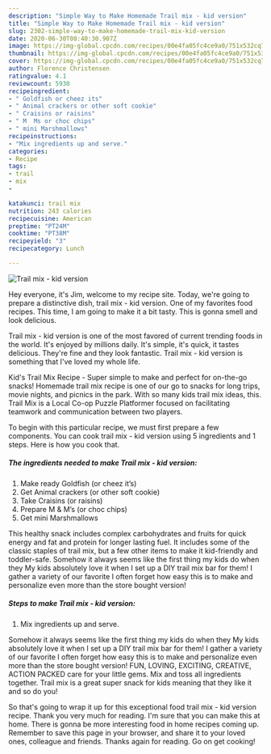 ```yaml
---
description: "Simple Way to Make Homemade Trail mix - kid version"
title: "Simple Way to Make Homemade Trail mix - kid version"
slug: 2302-simple-way-to-make-homemade-trail-mix-kid-version
date: 2020-06-30T08:40:30.907Z
image: https://img-global.cpcdn.com/recipes/00e4fa05fc4ce9a0/751x532cq70/trail-mix-kid-version-recipe-main-photo.jpg
thumbnail: https://img-global.cpcdn.com/recipes/00e4fa05fc4ce9a0/751x532cq70/trail-mix-kid-version-recipe-main-photo.jpg
cover: https://img-global.cpcdn.com/recipes/00e4fa05fc4ce9a0/751x532cq70/trail-mix-kid-version-recipe-main-photo.jpg
author: Florence Christensen
ratingvalue: 4.1
reviewcount: 5930
recipeingredient:
- " Goldfish or cheez its"
- " Animal crackers or other soft cookie"
- " Craisins or raisins"
- " M  Ms or choc chips"
- " mini Marshmallows"
recipeinstructions:
- "Mix ingredients up and serve."
categories:
- Recipe
tags:
- trail
- mix
- 

katakunci: trail mix  
nutrition: 243 calories
recipecuisine: American
preptime: "PT24M"
cooktime: "PT38M"
recipeyield: "3"
recipecategory: Lunch

---
```



![Trail mix - kid version](https://img-global.cpcdn.com/recipes/00e4fa05fc4ce9a0/751x532cq70/trail-mix-kid-version-recipe-main-photo.jpg)

Hey everyone, it's Jim, welcome to my recipe site. Today, we're going to prepare a distinctive dish, trail mix - kid version. One of my favorites food recipes. This time, I am going to make it a bit tasty. This is gonna smell and look delicious.

Trail mix - kid version is one of the most favored of current trending foods in the world. It's enjoyed by millions daily. It's simple, it's quick, it tastes delicious. They're fine and they look fantastic. Trail mix - kid version is something that I've loved my whole life.

Kid&#39;s Trail Mix Recipe - Super simple to make and perfect for on-the-go snacks! Homemade trail mix recipe is one of our go to snacks for long trips, movie nights, and picnics in the park. With so many kids trail mix ideas, this. Trail Mix is a Local Co-op Puzzle Platformer focused on facilitating teamwork and communication between two players.


To begin with this particular recipe, we must first prepare a few components. You can cook trail mix - kid version using 5 ingredients and 1 steps. Here is how you cook that.

<!--inarticleads1-->

##### The ingredients needed to make Trail mix - kid version:

1. Make ready  Goldfish (or cheez it’s)
1. Get  Animal crackers (or other soft cookie)
1. Take  Craisins (or raisins)
1. Prepare  M &amp; M’s (or choc chips)
1. Get  mini Marshmallows


This healthy snack includes complex carbohydrates and fruits for quick energy and fat and protein for longer lasting fuel. It includes some of the classic staples of trail mix, but a few other items to make it kid-friendly and toddler-safe. Somehow it always seems like the first thing my kids do when they My kids absolutely love it when I set up a DIY trail mix bar for them! I gather a variety of our favorite I often forget how easy this is to make and personalize even more than the store bought version! 

<!--inarticleads2-->

##### Steps to make Trail mix - kid version:

1. Mix ingredients up and serve.


Somehow it always seems like the first thing my kids do when they My kids absolutely love it when I set up a DIY trail mix bar for them! I gather a variety of our favorite I often forget how easy this is to make and personalize even more than the store bought version! FUN, LOVING, EXCITING, CREATIVE, ACTION PACKED care for your little gems. Mix and toss all ingredients together. Trail mix is a great super snack for kids meaning that they like it and so do you! 

So that's going to wrap it up for this exceptional food trail mix - kid version recipe. Thank you very much for reading. I'm sure that you can make this at home. There is gonna be more interesting food in home recipes coming up. Remember to save this page in your browser, and share it to your loved ones, colleague and friends. Thanks again for reading. Go on get cooking!
